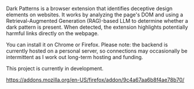 Dark Patterns is a browser extension that identifies deceptive design elements on websites. It works by analyzing the page's DOM and using a Retrieval-Augmented Generation (RAG)-based LLM to determine whether a dark pattern is present. When detected, the extension highlights potentially harmful links directly on the webpage.

You can install it on Chrome or Firefox.
Please note: the backend is currently hosted on a personal server, so connections may occasionally be intermittent as I work out long-term hosting and funding.

This project is currently in development.

https://addons.mozilla.org/en-US/firefox/addon/9c4a67aa6b8f4ae78b70/
